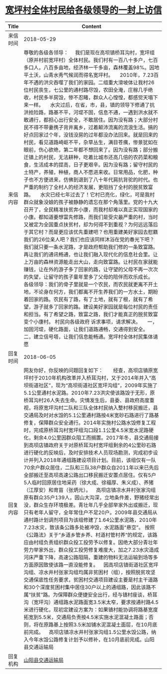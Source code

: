 # <a href="http://www.shangluo.gov.cn/zmhd/ldxxxx.jsp?urltype=leadermail.LeaderMailContentUrl&wbtreeid=1112&leadermailid=4729">宽坪村全体村民给各级领导的一封上访信</a>
|Title|Content|
|:---:|---|
|来信时间|2018-05-29|
|来信内容|尊敬的各级各领导：     我们是现在高坝镇桥耳沟村，宽坪组（原并村前宽坪村）全体村民。我们村有一百八十多户，七百多口人，八百多亩地，经济林一千多亩，森林覆盖98%。因地平土沃，山青水秀气候润而得名宽坪村。     2010年，7.23百年不遇的洪灾吞噬了我们的家园。二组重大滑坡体让我村26位村民丧生，七公里的通村路尽毁，农田全淹，庄稼几乎绝收，村民多半房毁，惨不忍睹，群众人心惶惶，都感觉天塌下来一样。     水灾过后，在省，市，县，镇的领导下修通了抗洪抢险路，路基不平，河堤不固，信息不通，一遇到洪水就不敢通行，都担心出行安全，不敢居住。因为没有路；大部分村民不得不带妻携子背井离乡，过着颠沛流离的流浪生活。搞的好点回家过个年，没钱没房的过年都没办法回来。就是回来的村民，看见道路崎岖不平，杂草丛生，满目苍痍，惨景犹如在眼前，伤心欲绝，第二年都不想回来了。因为没有路；部分搬迁镇上的村民，无法耕种，吃着比城市还高几倍的农药菜和粮食，生活成本的提高，日子更艰辛。因为没有路；留守村民的土特产，养殖，种植，商人不愿进来收。日常用品，化肥，种子也不方便进来，仿佛到退到了八十年代肩抗背驼的时代。也严重的制约了全村人的经济发展，更阻挡了全村的脱贫致富路。     水灾已经七年过去了！它村已亮化，绿化，可是我村群众就象没娘的孩子被静静的遗忘在那个角落里。党的十九大召开了，全民精准扶贫奔小康，而我村却难以真正实现国家的小康。都知道要想富先修路，而我们是受灾最严重的村，当时又被定为全国重点扶贫村，却为何得不到重视？为何远远落后于其它村？而是更应该优先重建吧？也用重建美好家园去慰籍我们的26位亲人吧？我们也应该同样沐浴在党的春光下吧？我们就只要一条水泥路，才是政府帮助我们修的一条致富路。再让我们的通讯畅通，也让我们融入现代化的信息社会里。让上万亩的森林资源能走出大山，走向致富路。让村民在家就能赚钱，让在外的游子多了回家的路，让守望的父母不再一次次的失望，让留守的孩子童年里多了父母的陪伴而欢乐成长。     各级领导：我们的骨子里就是一个农民，而农民就更离不开土地，不论身在何方，我们都离不开生养我们的一方水土，期盼着回家的路。农民有了路，有了土地，就有了根，就有了希望，游子就多了回家的路。建设美好家园就是每位村民的责任和担当。有了希望之路，致富之路，我们才能真正的脱贫致富变个小康村。 村民向各级政府 诉求事项，请求解决。     一，加固河堤，硬化路面，让我们道路通畅，交通得到安全。    二，建立信号塔，让我们信息能畅通。宽坪村全体村民集体请愿|
|回复时间|2018-06-05|
|回复内容|网友你好，你反映的问题回复如下：　　经查，高坝店镇原宽坪村于2010年机构改革并入桥耳沟村，又于2014年并入“高坝街道社区”，现为“高坝街道社区宽坪沟组”，2009年实施了5.1公里通村水泥路。2010年7.23洪灾使该路毁于无形，原桥耳沟村26人失去生命。灾情发生后，县委、县政府高度重视，将原宽坪沟村二队和三队全体村民纳入整村移民搬迁，县交通局及时对水毁的5.1公里通村路按4米宽砂石路进行了路基修复，保障群众安全通行。2014年实施村公路水毁修复工程时，完成原桥耳沟村宽坪组沟口段1.1公里4.5米宽水泥路硬化，剩余4.0公里因群众阻工而搁置。2017年冬，县交通局接到高坝店镇政府关于对原桥耳沟村宽坪组剩余的4公里砂石路进行硬化的反映后，及时安排技术人员现场勘测，完成初步设计并列入2018年通组路建设项目计划。目前，该组仅有一队70余户群众居住，二队和三队38户群众自2011年以来已先后全部搬迁至高坝高速公路出口移民搬迁安置点居住。仅有5户5人临时回原居住地采药（徐大成、徐福厚、朱义成）、养猪（江厚安）和育苗（张炳元）。    高坝店镇凉水井村张家沟组原有群众35户139人，因山大沟深，立地条件差，野猪经常出没，群众生存环境极差。青壮年几乎全部举家外出或搬迁，现只有老年人留守，全年常住户不足20户。2009年县交通局从通村路计划调剂项目为该组修建了1.64公里水泥路，2010年7.23水灾，致该条公路多处被冲毁，水泥路面“悬空”。 按照《公路法》关于“乡道乡管乡养、村道村管村养”的规定，该路应由村组负责组织群众投工投劳予以修复。因绝大部分青壮年劳力举家外出，群众投工投劳修复难度大，加之7.23水灾造成河床严重下降，高速公路阻隔，重建的物料无法运输到场等多方面原因致使该路一直没能修复。    因高坝店镇街道社区宽坪沟组、凉水井村张家沟组均属非贫困村（组），按照脱贫攻坚交通保底性任务要求，贫困村交通项目建设主要是村主干道路和30个深度贫困村集中居住30户以上的通组路，因此该路不属“扶贫”路。为保障群众便捷安全出行，经与镇村座谈，桥耳沟（宽坪沟）通组路水泥路面宽3.5米太窄，要求按通村路4.5米进行硬化，现初定建设方案为：如果镇村能协调将路基宽度拓宽到5.5米，交通局负责按4.5米实施水泥混凝土路面；否则，将在原路基上按照3.5米加铺水泥混凝土面层，在10月底前完成。    高坝店镇凉水井村张家沟组1.5公里水毁公路，纳入今年水毁公路修复计划予以修补，在10月底前完成。山阳县交通运输局|
|回复机构|<a href="../../categories/agencies/山阳县交通运输局.md">山阳县交通运输局</a>|
